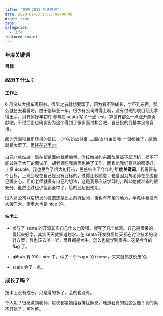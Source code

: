 ```yaml
---
title: "我的 2019 年终总结"
date: 2020-01-03T15:25:08+08:00
draft: true
tags: 
categories: 
  - life
featured_image: 
---
```


<!--more-->

### 年度关键词

**目标**

### 经历了什么？

#### 工作上

 6 月份从大搜车离职啦。很早之前就想要溜了，因为看不到成长，学不到东西。那么就出去看看吧。由于刚毕业一年，很少有公司瞧得上啊，没有过硬的项目经历拿得出手，只有刚好年初时 参与过 seata 写了一点 test，算是有那么一点点开源贡献吧。不过后面也确实因为这个得到了很多面试机会吧，自己投的倒基本没啥音讯。

因为开源项目而获得的面试：OYO/蚂蚁财富-三面/支付宝国际-一面都挂了，原因就是太菜了。[面经在这里:point_right:](https://github.com/xiaoheiAh/interview-experience)

自己也总结过：现在都是面向跳槽编程。你接触过的东西如果经不起深挖，就不可能过得了大厂的面试了。胡老师在我后面也换了工作，而且比我们预期的都要好，工资 double。我也受到了很大的打击，更总结出了今年的 **年度关键词**，我需要有个目标，上班到现在自己是没有目标的，过得比较随意，也是因为胡老师在旁边自己很安心。但胡老师就很有自己的想法，这是我最应该学习的，所以她就准备的很充分，虽然面试也少但都全中了。给的还超出预期。

进入新公司以后研发的规范还是比之前好些的，但也有不足的地方。毕竟体量没有大搜车大，但老大也是 nice 的。

#### 技术上

* 参与了 seata 的开源其实自己什么也没错，就写了几个单测。自己是很懒的，看起来好学，其实天天就知道划水。在 seata 开发群里每天都在讨论技术的设计方案，我也该去听一听，而且都是大牛，怎么也能学到很多。这是今年的 flag 了。

* github 有 100+ star 了。做了一个 hugo 的 theme。天天就捣鼓没用的。
* scala 会了一点。

### 成长了吗？

技术上没有成长，只是看的多了，会的也没有。

个人呢？很感激胡老师，每次都是她给我排忧解惑，难道我真的就这么蠢？真的离不开她了，可咋整。